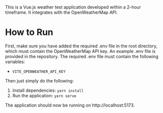 This is a Vue.js weather test application developed within a 2-hour timeframe. It integrates with the OpenWeatherMap API.

# How to Run
First, make sure you have added the required .env file in the root directory, which must contain the OpenWeatherMap API key.
An example .env file is provided in the repository.
The required .env file must contain the following variables:
- `VITE_OPENWEATHER_API_KEY`

Then just simply do the following:
1. Install dependencies: `yarn install`
2. Run the application: `yarn serve`

The application should now be running on http://localhost:5173.
